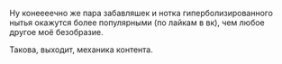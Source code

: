 Ну конеееечно же пара забавляшек и нотка гиперболизированного нытья окажутся более популярными (по лайкам в вк), чем любое другое моё безобразие.

Такова, выходит, механика контента.
